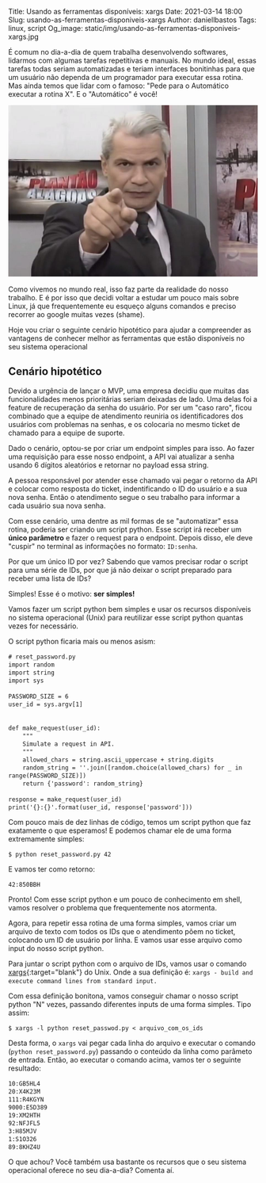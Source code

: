 Title: Usando as ferramentas disponíveis: xargs
Date: 2021-03-14 18:00
Slug: usando-as-ferramentas-disponiveis-xargs
Author: daniellbastos
Tags: linux, script
Og_image: static/img/usando-as-ferramentas-disponiveis-xargs.jpg


É comum no dia-a-dia de quem trabalha desenvolvendo softwares, lidarmos com algumas tarefas repetitivas e
manuais. No mundo ideal, essas tarefas todas seriam automatizadas e teriam interfaces bonitinhas para que um
usuário não dependa de um programador para executar essa rotina. Mas ainda temos que lidar com o famoso:
"Pede para o Automático executar a
rotina X". E o "Automático" é você!

![Você](static/img/usando-as-ferramentas-disponiveis-xargs-voce.jpg)

Como vivemos no mundo real, isso faz parte da realidade do nosso trabalho. E é por isso que decidi voltar a
estudar um pouco mais sobre Linux, já que frequentemente eu esqueço alguns comandos e preciso recorrer ao
google muitas vezes (shame).

Hoje vou criar o seguinte cenário hipotético para ajudar a compreender as vantagens de conhecer melhor as
ferramentas que estão disponíveis no seu sistema operacional

## Cenário hipotético

Devido a urgência de lançar o MVP, uma empresa decidiu que muitas das funcionalidades menos prioritárias seriam deixadas de lado. Uma
delas foi a feature de recuperação da senha do usuário. Por ser um "caso raro", ficou combinado que a equipe de atendimento reuniria
os identificadores dos usuários com problemas na senhas, e os colocaria no mesmo ticket de chamado para a
equipe de suporte.

Dado o cenário, optou-se por criar um endpoint simples para isso. Ao fazer uma requisição para esse nosso endpoint,
a API vai atualizar a senha usando 6 dígitos aleatórios e retornar no payload essa string.

A pessoa responsável por atender esse chamado vai pegar o retorno da API e colocar como resposta do ticket,
indentificando o ID do usuário e a sua nova senha. Então o atendimento segue o seu trabalho para informar a
cada usuário sua nova senha.

Com esse cenário, uma dentre as mil formas de se "automatizar" essa rotina, poderia ser criando um
script python. Esse script irá receber um **único parâmetro** e fazer o request para o endpoint. Depois disso, ele deve
"cuspir" no terminal as informações no formato: `ID:senha`.

Por que um único ID por vez? Sabendo que vamos precisar rodar o script para uma série de IDs, por que já não
deixar o script preparado para receber uma lista de IDs?

Simples! Esse é o motivo: **ser simples!**

Vamos fazer um script python bem simples e usar os recursos disponíveis no sistema operacional (Unix)  para
reutilizar esse script python quantas vezes for necessário.

O script python ficaria mais ou menos asism:

```
# reset_password.py
import random
import string
import sys

PASSWORD_SIZE = 6
user_id = sys.argv[1]


def make_request(user_id):
    """
    Simulate a request in API.
    """
    allowed_chars = string.ascii_uppercase + string.digits
    random_string = ''.join([random.choice(allowed_chars) for _ in range(PASSWORD_SIZE)])
    return {'password': random_string}

response = make_request(user_id)
print('{}:{}'.format(user_id, response['password']))
```

Com pouco mais de dez linhas de código, temos um script python que faz exatamente o que esperamos! E podemos chamar
ele de uma forma extremamente simples:

```
$ python reset_password.py 42
```

E vamos ter como retorno:

```
42:850BBH
```

Pronto! Com esse script python e um pouco de conhecimento em shell, vamos resolver o problema que frequentemente
nos atormenta.

Agora, para repetir essa rotina de uma forma simples, vamos criar um arquivo de texto com todos os IDs que o
atendimento põem no ticket, colocando um ID de usuário por linha. E vamos usar esse arquivo como input do
nosso script python.

Para juntar o script python com o arquivo de IDs, vamos usar o comando [xargs][0]{:target="blank"} do Unix.
Onde a sua definição é:
`xargs - build and execute command lines from standard input.`

Com essa definição bonitona, vamos conseguir chamar o nosso script python "N" vezes, passando diferentes inputs
de uma forma simples. Tipo assim:

```
$ xargs -l python reset_passwod.py < arquivo_com_os_ids
```

Desta forma, o `xargs` vai pegar cada linha do arquivo e executar o comando (`python reset_password.py`) passando o
conteúdo da linha como parâmeto de entrada. Então, ao executar o comando acima, vamos ter o seguinte resultado:

```
10:GB5HL4
20:X4K23M
111:R4KGYN
9000:E5D389
19:XM2HTH
92:NFJFL5
3:H85MJV
1:S1O326
89:8KHZ4U
```

O que achou? Você também usa bastante os recursos que o seu sistema operacional oferece no seu dia-a-dia?
Comenta aí.


[0]: https://man7.org/linux/man-pages/man1/xargs.1.html
